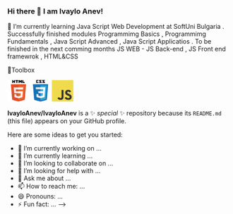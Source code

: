 ### Hi there 👋 I am Ivaylo Anev!

🌱 I’m currently learning Java Script Web Development at SoftUni Bulgaria .
Successfully finished modules Programmimg Basics , Programmimg Fundamentals , Java Script Advanced , Java Script Applicatios .
To be finished in the next comming months JS WEB - JS Back-end , JS Front end framewrok , HTML&CSS


🧰Toolbox

<img src="https://github.com/devicons/devicon/blob/master/icons/html5/html5-original-wordmark.svg" alt="HTML logo" width ="50" height ="50" /><img src="https://github.com/devicons/devicon/blob/master/icons/css3/css3-original-wordmark.svg" alt="CSS logo" width ="50" height ="50" /><img src="https://github.com/devicons/devicon/blob/master/icons/javascript/javascript-original.svg" alt="JavaScript logo" width ="50" height ="50" />

**IvayloAnev/IvayloAnev** is a ✨ _special_ ✨ repository because its `README.md` (this file) appears on your GitHub profile.

Here are some ideas to get you started:

- 🔭 I’m currently working on ...
- 🌱 I’m currently learning ...
- 👯 I’m looking to collaborate on ...
- 🤔 I’m looking for help with ...
- 💬 Ask me about ...
- 📫 How to reach me: ...
- 😄 Pronouns: ...
- ⚡ Fun fact: ...
-->
